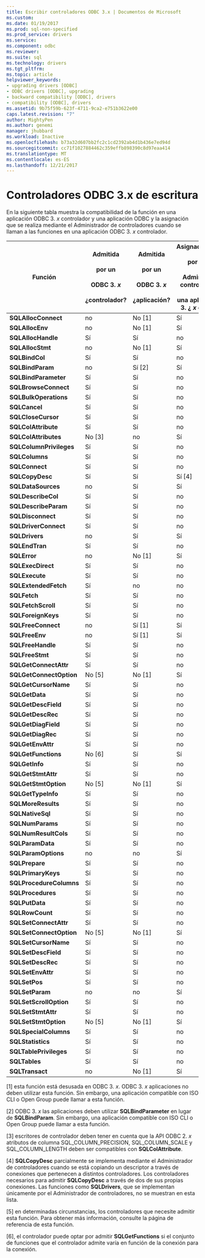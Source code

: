 ```yaml
---
title: Escribir controladores ODBC 3.x | Documentos de Microsoft
ms.custom: 
ms.date: 01/19/2017
ms.prod: sql-non-specified
ms.prod_service: drivers
ms.service: 
ms.component: odbc
ms.reviewer: 
ms.suite: sql
ms.technology: drivers
ms.tgt_pltfrm: 
ms.topic: article
helpviewer_keywords:
- upgrading drivers [ODBC]
- ODBC drivers [ODBC], upgrading
- backward compatibility [ODBC], drivers
- compatibility [ODBC], drivers
ms.assetid: 9b75f59b-623f-4711-9ca2-e751b3622e00
caps.latest.revision: "7"
author: MightyPen
ms.author: genemi
manager: jhubbard
ms.workload: Inactive
ms.openlocfilehash: b73a32d607bb2fc2c1cd2392ab4d1b436e7ed94d
ms.sourcegitcommit: cc71f1027884462c359effb898390c8d97eaa414
ms.translationtype: MT
ms.contentlocale: es-ES
ms.lasthandoff: 12/21/2017
---
```

# <a name="writing-odbc-3x-drivers"></a>Controladores ODBC 3.x de escritura
En la siguiente tabla muestra la compatibilidad de la función en una aplicación ODBC 3. *x* controlador y una aplicación ODBC y la asignación que se realiza mediante el Administrador de controladores cuando se llaman a las funciones en una aplicación ODBC 3. *x* controlador.  
  
|Función|Admitida<br /><br /> por un<br /><br /> ODBC 3. *x*<br /><br /> ¿controlador?|Admitida<br /><br /> por un<br /><br /> ODBC 3. *x*<br /><br /> ¿aplicación?|Asignado/compatible<br /><br /> por ODBC 3. *x*<br /><br /> Administrador de controladores para<br /><br /> una aplicación ODBC 3. ¿ *x* controlador?|  
|--------------|----------------------------------------------------|---------------------------------------------------------|---------------------------------------------------------------------------------------------|  
|**SQLAllocConnect**|no|No [1]|Sí|  
|**SQLAllocEnv**|no|No [1]|Sí|  
|**SQLAllocHandle**|Sí|Sí|no|  
|**SQLAllocStmt**|no|No [1]|Sí|  
|**SQLBindCol**|Sí|Sí|no|  
|**SQLBindParam**|no|Sí [2]|Sí|  
|**SQLBindParameter**|Sí|Sí|no|  
|**SQLBrowseConnect**|Sí|Sí|no|  
|**SQLBulkOperations**|Sí|Sí|no|  
|**SQLCancel**|Sí|Sí|no|  
|**SQLCloseCursor**|Sí|Sí|no|  
|**SQLColAttribute**|Sí|Sí|no|  
|**SQLColAttributes**|No [3]|no|Sí|  
|**SQLColumnPrivileges**|Sí|Sí|no|  
|**SQLColumns**|Sí|Sí|no|  
|**SQLConnect**|Sí|Sí|no|  
|**SQLCopyDesc**|Sí|Sí|Sí [4]|  
|**SQLDataSources**|no|Sí|Sí|  
|**SQLDescribeCol**|Sí|Sí|no|  
|**SQLDescribeParam**|Sí|Sí|no|  
|**SQLDisconnect**|Sí|Sí|no|  
|**SQLDriverConnect**|Sí|Sí|no|  
|**SQLDrivers**|no|Sí|Sí|  
|**SQLEndTran**|Sí|Sí|no|  
|**SQLError**|no|No [1]|Sí|  
|**SQLExecDirect**|Sí|Sí|no|  
|**SQLExecute**|Sí|Sí|no|  
|**SQLExtendedFetch**|Sí|no|no|  
|**SQLFetch**|Sí|Sí|no|  
|**SQLFetchScroll**|Sí|Sí|no|  
|**SQLForeignKeys**|Sí|Sí|no|  
|**SQLFreeConnect**|no|Sí [1]|Sí|  
|**SQLFreeEnv**|no|Sí [1]|Sí|  
|**SQLFreeHandle**|Sí|Sí|no|  
|**SQLFreeStmt**|Sí|Sí|no|  
|**SQLGetConnectAttr**|Sí|Sí|no|  
|**SQLGetConnectOption**|No [5]|No [1]|Sí|  
|**SQLGetCursorName**|Sí|Sí|no|  
|**SQLGetData**|Sí|Sí|no|  
|**SQLGetDescField**|Sí|Sí|no|  
|**SQLGetDescRec**|Sí|Sí|no|  
|**SQLGetDiagField**|Sí|Sí|no|  
|**SQLGetDiagRec**|Sí|Sí|no|  
|**SQLGetEnvAttr**|Sí|Sí|no|  
|**SQLGetFunctions**|No [6]|Sí|Sí|  
|**SQLGetInfo**|Sí|Sí|no|  
|**SQLGetStmtAttr**|Sí|Sí|no|  
|**SQLGetStmtOption**|No [5]|No [1]|Sí|  
|**SQLGetTypeInfo**|Sí|Sí|no|  
|**SQLMoreResults**|Sí|Sí|no|  
|**SQLNativeSql**|Sí|Sí|no|  
|**SQLNumParams**|Sí|Sí|no|  
|**SQLNumResultCols**|Sí|Sí|no|  
|**SQLParamData**|Sí|Sí|no|  
|**SQLParamOptions**|no|no|Sí|  
|**SQLPrepare**|Sí|Sí|no|  
|**SQLPrimaryKeys**|Sí|Sí|no|  
|**SQLProcedureColumns**|Sí|Sí|no|  
|**SQLProcedures**|Sí|Sí|no|  
|**SQLPutData**|Sí|Sí|no|  
|**SQLRowCount**|Sí|Sí|no|  
|**SQLSetConnectAttr**|Sí|Sí|no|  
|**SQLSetConnectOption**|No [5]|No [1]|Sí|  
|**SQLSetCursorName**|Sí|Sí|no|  
|**SQLSetDescField**|Sí|Sí|no|  
|**SQLSetDescRec**|Sí|Sí|no|  
|**SQLSetEnvAttr**|Sí|Sí|no|  
|**SQLSetPos**|Sí|Sí|no|  
|**SQLSetParam**|no|no|Sí|  
|**SQLSetScrollOption**|Sí|Sí|no|  
|**SQLSetStmtAttr**|Sí|Sí|no|  
|**SQLSetStmtOption**|No [5]|No [1]|Sí|  
|**SQLSpecialColumns**|Sí|Sí|no|  
|**SQLStatistics**|Sí|Sí|no|  
|**SQLTablePrivileges**|Sí|Sí|no|  
|**SQLTables**|Sí|Sí|no|  
|**SQLTransact**|no|No [1]|Sí|  
  
 [1] esta función está desusada en ODBC 3. *x*. ODBC 3. *x* aplicaciones no deben utilizar esta función. Sin embargo, una aplicación compatible con ISO CLI o Open Group puede llamar a esta función.  
  
 [2] ODBC 3. *x* las aplicaciones deben utilizar **SQLBindParameter** en lugar de **SQLBindParam**. Sin embargo, una aplicación compatible con ISO CLI o Open Group puede llamar a esta función.  
  
 [3] escritores de controlador deben tener en cuenta que la API ODBC 2. *x* atributos de columna SQL_COLUMN_PRECISION, SQL_COLUMN_SCALE y SQL_COLUMN_LENGTH deben ser compatibles con **SQLColAttribute**.  
  
 [4] **SQLCopyDesc** parcialmente se implementa mediante el Administrador de controladores cuando se está copiando un descriptor a través de conexiones que pertenecen a distintos controladores. Los controladores necesarios para admitir **SQLCopyDesc** a través de dos de sus propias conexiones. Las funciones como **SQLDrivers**, que se implementan únicamente por el Administrador de controladores, no se muestran en esta lista.  
  
 [5] en determinadas circunstancias, los controladores que necesite admitir esta función. Para obtener más información, consulte la página de referencia de esta función.  
  
 [6], el controlador puede optar por admitir **SQLGetFunctions** si el conjunto de funciones que el controlador admite varía en función de la conexión para la conexión.
